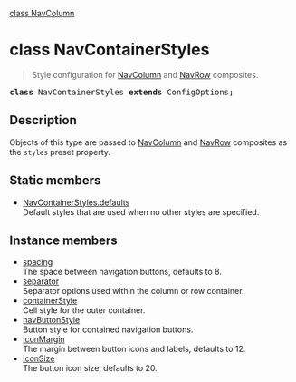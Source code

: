 [class NavColumn](NavColumn.md)

# class NavContainerStyles

> Style configuration for [NavColumn](NavColumn.md) and [NavRow](NavRow.md) composites.

<pre class="docgen_signature"><b>class</b> NavContainerStyles <b>extends</b> ConfigOptions;</pre>

## Description

Objects of this type are passed to [NavColumn](NavColumn.md) and [NavRow](NavRow.md) composites as the `styles` preset property.

## Static members

- [<!--{ref:property}-->NavContainerStyles.defaults](NavContainerStyles_defaults.md) <!--{refchip:static}-->\
    Default styles that are used when no other styles are specified.

## Instance members

- [<!--{ref:property}-->spacing](NavContainerStyles_spacing.md) \
    The space between navigation buttons, defaults to 8.
- [<!--{ref:property}-->separator](NavContainerStyles_separator.md) \
    Separator options used within the column or row container.
- [<!--{ref:property}-->containerStyle](NavContainerStyles_containerStyle.md) \
    Cell style for the outer container.
- [<!--{ref:property}-->navButtonStyle](NavContainerStyles_navButtonStyle.md) \
    Button style for contained navigation buttons.
- [<!--{ref:property}-->iconMargin](NavContainerStyles_iconMargin.md) \
    The margin between button icons and labels, defaults to 12.
- [<!--{ref:property}-->iconSize](NavContainerStyles_iconSize.md) \
    The button icon size, defaults to 20.